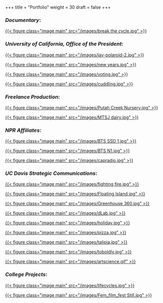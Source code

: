 +++
title = "Portfolio"
weight = 30
draft = false
+++

### *Documentary*:

 <a href="https://vimeo.com/281168116" title="Break The Cycle">{{< figure class="image main" src="/images/break the cycle.jpg" >}}</a>

### *University of California, Office of the President*:

 <a href="https://www.facebook.com/universityofcalifornia/videos/2187184074663609/?v=2187184074663609" title="A place for trans and nonbinary students to refresh their wardrobe">{{< figure class="image main" src="/images/jay-polaroid-2.jpg" >}}</a>

 <a href="https://www.facebook.com/universityofcalifornia/videos/278962822970344/" title="How to keep your New Years Resolution">{{< figure class="image main" src="/images/new years.jpg" >}}</a>
 
 <a href="https://www.facebook.com/universityofcalifornia/videos/1710690439036797/" title="Are you registered to vote?">{{< figure class="image main" src="/images/voting.jpg" >}}</a>

 <a href="https://www.facebook.com/universityofcalifornia/videos/249580189052290/" title="Cuddling is good for babies">{{< figure class="image main" src="/images/cuddling.jpg" >}}</a>



### *Freelance Production*:
 
 <a href="https://www.putahcreekcouncil.org/sites/default/files/Putah%20Creek%20Video_Updated.mp4" title="Putah Creek Nursery">{{< figure class="image main" src="/images/Putah Creek Nursery.jpg" >}}</a>

 <a href="https://www.youtube.com/watch?v=Fwdgra_tBh8" title="Glenn County Soil Health - MTSJ Dairy">{{< figure class="image main" src="/images/MTSJ dairy.jpg" >}}</a>

### *NPR Affiliates*:

 <a href="https://www.youtube.com/watch?v=DMdjzJxeMVo" title="Behind The Scenes With Deep Look">{{< figure class="image main" src="/images/BTS SSD 1.jpg" >}}</a>

 <a href="https://www.youtube.com/watch?v=ZP2sS4AcnYQ" title="Behind The Scenes With Deep Look">{{< figure class="image main" src="/images/BTS N1.jpg" >}}</a>

 <a href="https://youtu.be/AgL8Pepp61E" title="Capital Public Radio, Place and Privilege">{{< figure class="image main" src="/images/capradio.jpg" >}}</a>


### *UC Davis Strategic Communications*:

 <a href="https://youtu.be/Vr5LP0UZvKg" title="Fighting Fire With Fire">{{< figure class="image main" src="/images/fighting fire.jpg" >}}</a>

 <a href="https://youtu.be/cdzeS0E736o" title="Floating Island Project">{{< figure class="image main" src="/images/Floating Island.jpg" >}}</a>

 <a href="https://youtu.be/1fvExbgt3lc" title="Greenhouse 360">{{< figure class="image main" src="/images/Greenhouse 360.jpg" >}}</a>

 <a href="https://youtu.be/84AcuTMEnMI" title="D-Lab">{{< figure class="image main" src="/images/dLab.jpg" >}}</a>

 <a href="https://www.youtube.com/watch?v=9NyJGfnRDdM" title="Happy Holidays from UC Davis">{{< figure class="image main" src="/images/holiday.jpg" >}}</a>

 <a href="https://www.youtube.com/watch?v=IFrdVr_p7NY&list=PLslgisHe5tBOupT4tpNT4NbevnfDrhq_K&index=13" title="Pay It Forward">{{< figure class="image main" src="/images/pizza.jpg" >}}</a>

 <a href="https://www.youtube.com/watch?v=Oz3EB5AUpQA" title="Tilapia Fish Skins">{{< figure class="image main" src="/images/talipia.jpg" >}}</a>

 <a href="https://youtu.be/7qhanXEL-bM" title="To Boldly Go">{{< figure class="image main" src="/images/toboldly.jpg" >}}</a>

 <a href="https://www.youtube.com/watch?v=G2jCrcKiqVE&list=PLslgisHe5tBOupT4tpNT4NbevnfDrhq_K" title="When Science Meets Art">{{< figure class="image main" src="/images/artscience.gif" >}}</a>

### *College Projects*:

 <a href="https://vimeo.com/158869106" title="Life Cycles">{{< figure class="image main" src="/images/lifecycles.jpg" >}}</a>

 <a href="https://vimeo.com/201980723" title="Davis Feminist Film Festival Trailer">{{< figure class="image main" src="/images/Fem_film_fest Still.jpg" >}}</a>


